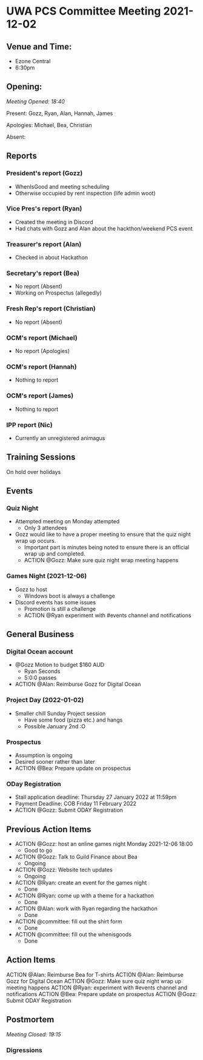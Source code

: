 # UWA PCS Committee Meeting 2021-12-02

## Venue and Time:
- Ezone Central
- 6:30pm 


## Opening: 

*Meeting Opened: 18:40* 

Present: Gozz, Ryan, Alan, Hannah, James

Apologies: Michael, Bea, Christian

Absent: 


## Reports

### President's report (Gozz)
* WhenIsGood and meeting scheduling
* Otherwise occupied by rent inspection (life admin woot)


### Vice Pres's report (Ryan)
* Created the meeting in Discord 
* Had chats with Gozz and Alan about the hackthon/weekend PCS event

### Treasurer's report (Alan)
* Checked in about Hackathon 

### Secretary's report (Bea)
* No report (Absent)
* Working on Prospectus (allegedly)

### Fresh Rep's report (Christian)
* No report (Absent)

### OCM's report (Michael)
* No report (Apologies)

### OCM's report (Hannah)
* Nothing to report

### OCM's report (James)
* Nothing to report

### IPP report (Nic)
* Currently an unregistered animagus 


## Training Sessions
On hold over holidays

## Events

### Quiz Night 
* Attempted meeting on Monday attempted
    * Only 3 attendees
* Gozz would like to have a proper meeting to ensure that the quiz night wrap up occurs. 
    * Important part is minutes being noted to ensure there is an official wrap up and completed. 
    * ACTION @Gozz: Make sure quiz night wrap meeting happens

### Games Night (2021-12-06) 
* Gozz to host 
    * Windows boot is always a challenge
* Discord events has some issues
    * Promotion is still a challenge
    * ACTION @Ryan experiment with #events channel and notifications

## General Business


### Digital Ocean account 
* @Gozz Motion to budget $160 AUD
    * Ryan Seconds 
    * 5:0:0 passes 
* ACTION @Alan: Reimburse Gozz for Digital Ocean


### Project Day (2022-01-02)
* Smaller chill Sunday Project session
    * Have some food (pizza etc.) and hangs 
    * Possible January 2nd :O 


### Prospectus
* Assumption is ongoing
* Desired sooner rather than later
* ACTION @Bea: Prepare update on prospectus


### ODay Registration
* Stall application deadline: Thursday 27 January 2022 at 11:59pm 
* Payment Deadline: COB Friday 11 February 2022
* ACTION @Gozz: Submit ODAY Registration

## Previous Action Items
- ACTION @Gozz: host an online games night Monday 2021-12-06 18:00
    - Good to go 
- ACTION @Gozz: Talk to Guild Finance about Bea
    - Ongoing
- ACTION @Gozz: Website tech updates
    - Ongoing
- ACTION @Ryan: create an event for the games night
    - Done
- ACTION @Ryan: come up with a theme for a hackathon
    - Done
- ACTION @Alan: work with Ryan regarding the hackathon
    - Done
- ACTION @committee: fill out the shirt form
    - Done
- ACTION @committee: fill out the whenisgoods
    - Done 

## Action Items
ACTION @Alan: Reimburse Bea for T-shirts
ACTION @Alan: Reimburse Gozz for Digital Ocean
ACTION @Gozz: Make sure quiz night wrap up meeting happens
ACTION @Ryan: experiment with #events channel and notifications
ACTION @Bea: Prepare update on prospectus
ACTION @Gozz: Submit ODAY Registration

## Postmortem

*Meeting Closed: 19:15*

###  Digressions
